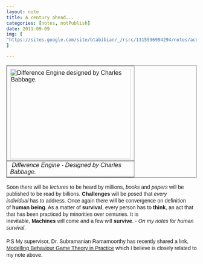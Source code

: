 ```yaml
---
layout: note
title: A century ahead...
categories: [notes, notPublish]
date: 2011-09-09
img: [
"https://sites.google.com/site/btabibian/_/rsrc/1315596994294/notes/acenturyahead/Difference%20Machine.jpg"
]

---
```

<span style="font-family:arial,sans-serif;line-height:18px"><div><span style="font-family:arial,sans-serif;line-height:18px"><table border="1" bordercolor="#888" cellspacing="0" style="border-collapse:collapse;border-top-color:rgb(136,136,136);border-right-color:rgb(136,136,136);border-bottom-color:rgb(136,136,136);border-left-color:rgb(136,136,136);border-top-width:1px;border-right-width:1px;border-bottom-width:1px;border-left-width:1px"><tbody><tr><td style="width:60px"><img alt="Difference Engine designed by Charles Babbage." border="0" height="240" src="https://sites.google.com/site/btabibian/_/rsrc/1315596994294/notes/acenturyahead/Difference%20Machine.jpg" style="margin-top:5px;margin-bottom:0px;display:block;margin-right:auto;text-align:left" width="320"/></td></tr><tr><td><i> Difference Engine - Designed by Charles Babbage.</i></td></tr></tbody></table></span></div></span><span style="font-family:arial,sans-serif;line-height:18px">Soon there will be <i>lectures</i> to be heard by millions, <i>books</i> and <i>papers</i> will be published to be read by billions. <b>Challenges</b> will be posed that <i>every individual</i> has to address. Once again there will be convergence on definition of <b>human being</b>. As a matter of <b>survival</b>, every person has to <b>think</b>, an act that that has been practiced by minorities over centuries. It is inevitable, <b>Machines</b> will come and a few will <b>survive</b>. - <i>On my notes for human survival</i></span><span style="font-family:arial,sans-serif;line-height:18px">.</span><div><font face="arial, sans-serif"><span style="line-height:18px"><br/></span></font></div><div><font face="arial, sans-serif"><span style="line-height:18px">P.S My supervisor, Dr. Subramanian Ramamoorthy has recently shared a link, <a href="http://www.economist.com/node/21527025" rel="nofollow" target="_blank">Modelling Behaviour Game Theory in Practice</a> which I believe is closely related to my note above.</span><br/></font><span style="font-family:arial,sans-serif;line-height:18px"><div><span style="font-family:arial,sans-serif;line-height:18px"><br/></span></div></span></div>